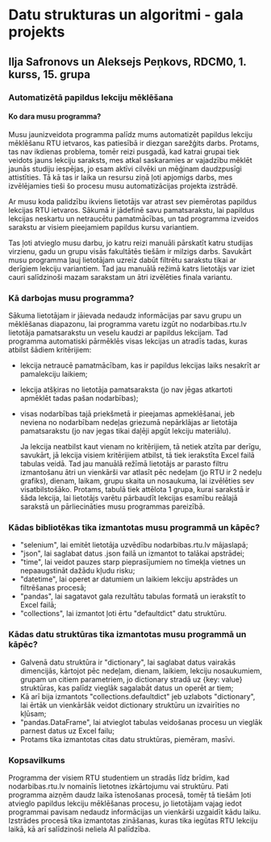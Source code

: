 # Datu strukturas un algoritmi - gala projekts
## Ilja Safronovs un Aleksejs Peņkovs, RDCM0, 1. kurss, 15. grupa
### Automatizētā papildus lekciju mēklēšana
#### Ko dara musu programma?
  Musu jaunizveidota programma palīdz mums automatizēt papildus lekciju mēklēšanu RTU ietvaros, kas patiesībā ir diezgan sarežģits darbs. Protams, tas nav ikdienas problema, tomēr reizi pusgadā, kad katrai grupai tiek veidots jauns lekciju saraksts, mes atkal saskaramies ar vajadzību mēklēt jaunās studiju iespējas, jo esam aktīvi cilvēki un mēģinam daudzpusīgi attistīties. Tā kā tas ir laika un resursu ziņā ļoti apjomigs darbs, mes izvēlējamies tieši šo procesu musu automatizācijas projekta izstrādē.

  Ar musu koda palidzību ikviens lietotājs var atrast sev piemērotas papildus lekcijas RTU ietvaros. Sākumā ir jādefinē savu pamatsarakstu, lai papildus lekcijas neskartu un netraucētu pamatmācības, un tad programma izveidos sarakstu ar visiem pieejamiem papildus kursu variantiem. 

  Tas ļoti atvieglo musu darbu, jo katru reizi manuāli pārskatīt katru studijas virzienu, gadu un grupu visās fakultātēs tiešām ir milzigs darbs. Savukārt musu programma ļauj lietotājam uzreiz dabūt filtrētu sarakstu tikai ar derīgiem lekciju variantiem. Tad jau manuālā režimā katrs lietotājs var iziet cauri salīdzinoši mazam sarakstam un ātri izvēlēties finala variantu.
### Kā darbojas musu programma?
  Sākuma lietotājam ir jāievada nedaudz informācijas par savu grupu un mēklēšanas diapazonu, lai programma varetu izgūt no nodarbibas.rtu.lv lietotāja pamatsarakstu un veselu kaudzi ar papildus lekcijam. Tad programma automatiski pārmēklēs visas lekcijas un atradīs tadas, kuras atbilst šādiem kritērijiem:
- lekcija netraucē pamatmācībam, kas ir papildus lekcijas laiks nesakrīt ar pamalekciju laikiem;
- lekcija atšķiras no lietotāja pamatsaraksta (jo nav jēgas atkartoti apmēklēt tadas pašan nodarbības);
- visas nodarbības tajā priekšmetā ir pieejamas apmeklēšanai, jeb neviena no nodarbībam nedeļas griezumā nepārklājas ar lietotāja pamatsarakstu (jo nav jegas tikai daļēji apgūt lekciju materiālu).

  Ja lekcija neatbilst kaut vienam no kritērijiem, tā netiek atzīta par derīgu, savukārt, jā lekcija visiem kritērijiem atbilst, tā tiek ierakstīta Excel failā tabulas veidā. Tad jau manuālā režīmā lietotājs ar parasto filtru izmantošanu ātri un vienkārši var atlasīt pēc nedeļam (jo RTU ir 2 nedeļu grafiks), dienam, laikam, grupu skaita un nosaukuma, lai izvēlēties sev visatbilstošāko. Protams, tabulā tiek attēlota 1 grupa, kurai sarakstā ir šāda lekcija, lai lietotājs varētu pārbaudīt lekcijas esamību reālajā sarakstā un pārliecināties musu programmas pareizībā.
### Kādas bibliotēkas tika izmantotas musu programmā un kāpēc?
- "selenium", lai emitēt lietotāja uzvēdību nodarbibas.rtu.lv mājaslapā;
- "json", lai saglabat datus .json failā un izmantot to talākai apstrādei;
- "time", lai veidot pauzes starp pieprasījumiem no tīmekļa vietnes un nepaaugstināt dažādu kļudu risku;
- "datetime", lai operet ar datumiem un laikiem lekciju apstrādes un filtrēšanas procesā;
- "pandas", lai sagatavot gala rezultātu tabulas formatā un ierakstīt to Excel failā;
- "collections", lai izmantot ļoti ērtu "defaultdict" datu struktūru.
### Kādas datu struktūras tika izmantotas musu programmā un kāpēc?
- Galvenā datu struktūra ir "dictionary", lai saglabat datus vairakās dimencijās, kārtojot pēc nedeļam, dienam, laikiem, lekciju nosaukumiem, grupam un citiem parametriem, jo dictionary stradā uz {key: value} struktūras, kas palīdz vieglāk sagalabāt datus un operēt ar tiem;
- Kā arī bija izmantots "collections.defaultdict" jeb uzlabots "dictionary", lai ērtāk un vienkāršāk veidot dictionary struktūru un izvairīties no kļūsam;
- "pandas.DataFrame", lai atvieglot tabulas veidošanas procesu un vieglāk parnest datus uz Excel failu;
- Protams tika izmantotas citas datu struktūras, piemēram, masīvi.
### Kopsavilkums
  Programma der visiem RTU studentiem un stradās līdz brīdim, kad nodarbibas.rtu.lv nomainīs lietotnes izkārtojumu vai struktūru. Pati programma aizņēm daudz laika īstenošanas procesā, tomēŗ tā tiešām ļoti atvieglo papildus lekciju mēklēšanas procesu, jo lietotājam vajag iedot programmai pavisam nedaudz informācijas un vienkārši uzgaidīt kādu laiku. Izstrādes procesā tika izmantotas zināšanas, kuras tika iegūtas RTU lekciju laikā, kā arī salīdzinoši neliela AI palīdzība.
